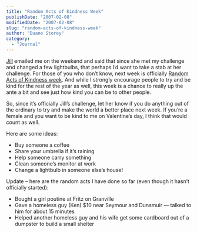 ```yaml
---
title: "Random Acts of Kindness Week"
publishDate: "2007-02-08"
modifiedDate: "2007-02-08"
slug: "random-acts-of-kindness-week"
author: "Duane Storey"
category:
  - "Journal"
---
```


[Jill](http://ajillstory.blogspot.com) emailed me on the weekend and said that since she met my challenge and changed a few lightbulbs, that perhaps I’d want to take a stab at her challenge. For those of you who don’t know, next week is officially [Random Acts of Kindness week](http://www.kindacts.net/ideas_resources/RAK_week/RAK_week.shtml). And while I strongly encourage people to try and be kind for the rest of the year as well, this week is a chance to really up the ante a bit and see just how kind you can be to other people.

So, since it’s officially Jill’s challenge, let her know if you do anything out of the ordinary to try and make the world a better place next week. If you’re a female and you want to be kind to me on Valentine’s day, I think that would count as well.

Here are some ideas:

- Buy someone a coffee
- Share your umbrella if it’s raining
- Help someone carry something
- Clean someone’s monitor at work
- Change a lightbulb in someone else’s house!

Update – here are the random acts I have done so far (even though it hasn’t officially started):

- Bought a girl poutine at Fritz on Granville
- Gave a homeless guy (Ken) $10 near Seymour and Dunsmuir — talked to him for about 15 minutes
- Helped another homeless guy and his wife get some cardboard out of a dumpster to build a small shelter